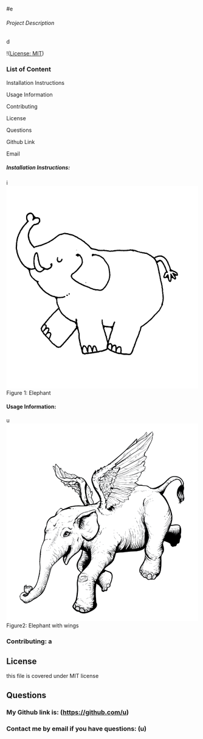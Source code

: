 
#e

###### Project Description

d 


!([License: MIT](https://img.shields.io/badge/License-MIT-yellow.svg))


### List of Content
    
Installation Instructions
    
Usage Information
    
Contributing
    
License
    
Questions
        
Github Link
        
Email

##### Installation Instructions: 
i
![First image](/Images/image1.jpg)
Figure 1: Elephant 

#### Usage Information: 
u
![Second image](/Images/image2.png)
Figure2: Elephant with wings

### Contributing: a

## License

this file is covered under MIT license

## Questions
### My Github link is: (https://github.com/u)
### Contact me by email if you have questions: (u)
    